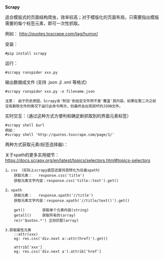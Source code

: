 **Scrapy**

适合模版式的页面结构爬虫，效率较高；对于模版化的页面布局，只需要指出模版需要的每个标签元素，即可一次性抓取。

例如： http://quotes.toscrape.com/tag/humor/

安装：

    #pip install scrapy

运行：
    
    #scrapy runspider xxx.py
    
输出数据成文件 (支持 .json .jl .xml 等格式)

    #scrapy runspider xxx.py -o filename.json  
    
    注意： 由于历史原因，Scrapy会'附加'到给定文件而不是'覆盖'其内容。如果在第二次之前没有删除文件的情况下运行此命令两次，则最终会出现损坏的JSON文件。
   
    
实时交互：（通过这种方式方便判和确定断抓取到的界面元素标签）    
   
    #scrapy shell $url
    例如：
    #scrapy shell 'http://quotes.toscrape.com/page/1/' 

两种方式获取元素(标签选择器)：

关于xpath的更多实用细节：
https://docs.scrapy.org/en/latest/topics/selectors.html#topics-selectors

    1。css （实际上scrapy底层还是将其转化为后者xpath）
        获取元素：   response.css('title')
        获取元素文字内容：response.css('title::text').get()
        
    2。xpath    
        获取元素：   response.xpath('//title')
        获取元素文字内容：response.xpath('//title/text()').get()
        
        get()        获取单个元素内容(string)
        getall()     获取所有的(array)
        re(r'Quotes.*') 正则匹配(array)
    
    3.获取属性元素
        ::attr(xxx)
        eg: res.css('div.next a::attr(href)').get()
        
        attrib['xxx']
        eg: res.css('div.next a').attrib['href']
    
    
    